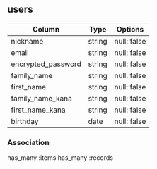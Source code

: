 ## users

| Column             | Type       | Options      |
| ------------------ | ---------- | ------------ |
| nickname           | string     | null: false  |
| email              | string     | null: false  |
| encrypted_password | string     | null: false  |
| family_name        | string     | null: false  |
| first_name         | string     | null: false  |
| family_name_kana   | string     | null: false  |
| first_name_kana    | string     | null: false  |
| birthday           | date       | null: false  |

### Association
has_many :items
has_many :records